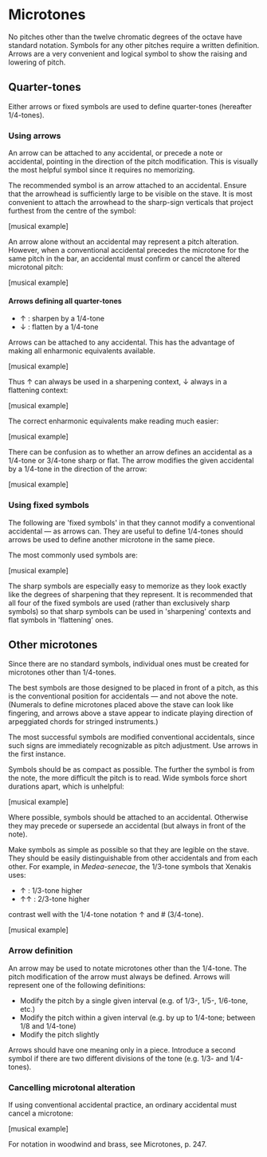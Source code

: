 # Microtones

No pitches other than the twelve chromatic degrees of the octave have standard notation. Symbols for any other pitches require a written definition. Arrows are a very convenient and logical symbol to show the raising and lowering of pitch.

## Quarter-tones

Either arrows or fixed symbols are used to define quarter-tones (hereafter 1/4-tones).

### Using arrows

An arrow can be attached to any accidental, or precede a note or accidental, pointing in the direction of the pitch modification. This is visually the most helpful symbol since it requires no memorizing.

The recommended symbol is an arrow attached to an accidental. Ensure that the arrowhead is sufficiently large to be visible on the stave. It is most convenient to attach the arrowhead to the sharp-sign verticals that project furthest from the centre of the symbol:

[musical example]

An arrow alone without an accidental may represent a pitch alteration. However, when a conventional accidental precedes the microtone for the same pitch in the bar, an accidental must confirm or cancel the altered microtonal pitch:

[musical example]

#### Arrows defining all quarter-tones

- ↑ : sharpen by a 1/4-tone
- ↓ : flatten by a 1/4-tone

Arrows can be attached to any accidental. This has the advantage of making all enharmonic equivalents available.

[musical example]

Thus ↑ can always be used in a sharpening context, ↓ always in a flattening context:

[musical example]

The correct enharmonic equivalents make reading much easier:

[musical example]

There can be confusion as to whether an arrow defines an accidental as a 1/4-tone or 3/4-tone sharp or flat. The arrow modifies the given accidental by a 1/4-tone in the direction of the arrow:

[musical example]

### Using fixed symbols

The following are 'fixed symbols' in that they cannot modify a conventional accidental — as arrows can. They are useful to define 1/4-tones should arrows be used to define another microtone in the same piece.

The most commonly used symbols are:

[musical example]

The sharp symbols are especially easy to memorize as they look exactly like the degrees of sharpening that they represent. It is recommended that all four of the fixed symbols are used (rather than exclusively sharp symbols) so that sharp symbols can be used in 'sharpening' contexts and flat symbols in 'flattening' ones.

## Other microtones

Since there are no standard symbols, individual ones must be created for microtones other than 1/4-tones.

The best symbols are those designed to be placed in front of a pitch, as this is the conventional position for accidentals — and not above the note. (Numerals to define microtones placed above the stave can look like fingering, and arrows above a stave appear to indicate playing direction of arpeggiated chords for stringed instruments.)

The most successful symbols are modified conventional accidentals, since such signs are immediately recognizable as pitch adjustment. Use arrows in the first instance.

Symbols should be as compact as possible. The further the symbol is from the note, the more difficult the pitch is to read. Wide symbols force short durations apart, which is unhelpful:

[musical example]

Where possible, symbols should be attached to an accidental. Otherwise they may precede or supersede an accidental (but always in front of the note).

Make symbols as simple as possible so that they are legible on the stave. They should be easily distinguishable from other accidentals and from each other. For example, in *Medea-senecae*, the 1/3-tone symbols that Xenakis uses:

- ↑ : 1/3-tone higher
- ↑↑ : 2/3-tone higher

contrast well with the 1/4-tone notation ↑ and # (3/4-tone).

[musical example]

### Arrow definition

An arrow may be used to notate microtones other than the 1/4-tone. The pitch modification of the arrow must always be defined. Arrows will represent one of the following definitions:

- Modify the pitch by a single given interval (e.g. of 1/3-, 1/5-, 1/6-tone, etc.)
- Modify the pitch within a given interval (e.g. by up to 1/4-tone; between 1/8 and 1/4-tone) 
- Modify the pitch slightly

Arrows should have one meaning only in a piece. Introduce a second symbol if there are two different divisions of the tone (e.g. 1/3- and 1/4-tones).

### Cancelling microtonal alteration

If using conventional accidental practice, an ordinary accidental must cancel a microtone:

[musical example]

For notation in woodwind and brass, see Microtones, p. 247.